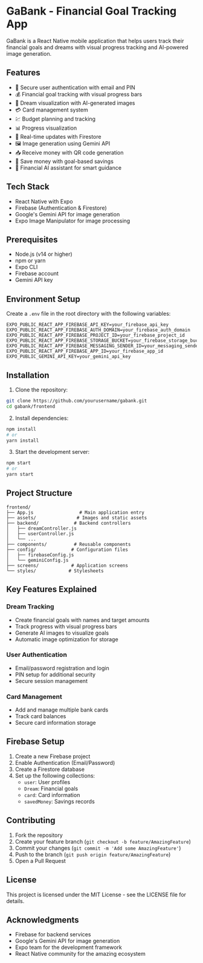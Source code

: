 # GaBank - Financial Goal Tracking App

GaBank is a React Native mobile application that helps users track their financial goals and dreams with visual progress tracking and AI-powered image generation.

## Features

- 🔐 Secure user authentication with email and PIN
- 💰 Financial goal tracking with visual progress bars
- 🎯 Dream visualization with AI-generated images
- 💳 Card management system
- 💹 Budget planning and tracking
- 📊 Progress visualization
- 🔄 Real-time updates with Firestore
- 🖼️ Image generation using Gemini API
- 📥 Receive money with QR code generation
- 🏦 Save money with goal-based savings
- 🤖 Financial AI assistant for smart guidance

## Tech Stack

- React Native with Expo
- Firebase (Authentication & Firestore)
- Google's Gemini API for image generation
- Expo Image Manipulator for image processing

## Prerequisites

- Node.js (v14 or higher)
- npm or yarn
- Expo CLI
- Firebase account
- Gemini API key

## Environment Setup

Create a `.env` file in the root directory with the following variables:

```env
EXPO_PUBLIC_REACT_APP_FIREBASE_API_KEY=your_firebase_api_key
EXPO_PUBLIC_REACT_APP_FIREBASE_AUTH_DOMAIN=your_firebase_auth_domain
EXPO_PUBLIC_REACT_APP_FIREBASE_PROJECT_ID=your_firebase_project_id
EXPO_PUBLIC_REACT_APP_FIREBASE_STORAGE_BUCKET=your_firebase_storage_bucket
EXPO_PUBLIC_REACT_APP_FIREBASE_MESSAGING_SENDER_ID=your_messaging_sender_id
EXPO_PUBLIC_REACT_APP_FIREBASE_APP_ID=your_firebase_app_id
EXPO_PUBLIC_GEMINI_API_KEY=your_gemini_api_key
```

## Installation

1. Clone the repository:
```bash
git clone https://github.com/yourusername/gabank.git
cd gabank/frontend
```

2. Install dependencies:
```bash
npm install
# or
yarn install
```

3. Start the development server:
```bash
npm start
# or
yarn start
```

## Project Structure

```
frontend/
├── App.js                 # Main application entry
├── assets/               # Images and static assets
├── backend/             # Backend controllers
│   ├── dreamController.js
│   ├── userController.js
│   └── ...
├── components/          # Reusable components
├── config/             # Configuration files
│   ├── firebaseConfig.js
│   └── geminiConfig.js
├── screens/            # Application screens
└── styles/            # Stylesheets
```

## Key Features Explained

### Dream Tracking
- Create financial goals with names and target amounts
- Track progress with visual progress bars
- Generate AI images to visualize goals
- Automatic image optimization for storage

### User Authentication
- Email/password registration and login
- PIN setup for additional security
- Secure session management

### Card Management
- Add and manage multiple bank cards
- Track card balances
- Secure card information storage

## Firebase Setup

1. Create a new Firebase project
2. Enable Authentication (Email/Password)
3. Create a Firestore database
4. Set up the following collections:
   - `user`: User profiles
   - `Dream`: Financial goals
   - `card`: Card information
   - `savedMoney`: Savings records

## Contributing

1. Fork the repository
2. Create your feature branch (`git checkout -b feature/AmazingFeature`)
3. Commit your changes (`git commit -m 'Add some AmazingFeature'`)
4. Push to the branch (`git push origin feature/AmazingFeature`)
5. Open a Pull Request

## License

This project is licensed under the MIT License - see the LICENSE file for details.

## Acknowledgments

- Firebase for backend services
- Google's Gemini API for image generation
- Expo team for the development framework
- React Native community for the amazing ecosystem 